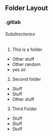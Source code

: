 Folder Layout
-----------------------
### .gitlab
###### Subdirectories:
1. This is a folder
 - Other stuff
 - Other random
 - yes sir
2. Second folder
 - Stuff
 - Stuff
 - Other stuff
3. Third Folder
 - Stuff
 - Stuff
 - Stuff
